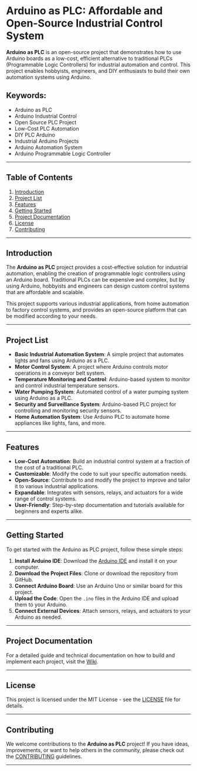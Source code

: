 # Arduino as PLC: Affordable and Open-Source Industrial Control System

**Arduino as PLC** is an open-source project that demonstrates how to use Arduino boards as a low-cost, efficient alternative to traditional PLCs (Programmable Logic Controllers) for industrial automation and control. This project enables hobbyists, engineers, and DIY enthusiasts to build their own automation systems using Arduino.

## Keywords:
- Arduino as PLC
- Arduino Industrial Control
- Open Source PLC Project
- Low-Cost PLC Automation
- DIY PLC Arduino
- Industrial Arduino Projects
- Arduino Automation System
- Arduino Programmable Logic Controller

---

## Table of Contents
1. [Introduction](#introduction)
2. [Project List](#project-list)
3. [Features](#features)
4. [Getting Started](#getting-started)
5. [Project Documentation](#project-documentation)
6. [License](#license)
7. [Contributing](#contributing)

---

## Introduction

The **Arduino as PLC** project provides a cost-effective solution for industrial automation, enabling the creation of programmable logic controllers using an Arduino board. Traditional PLCs can be expensive and complex, but by using Arduino, hobbyists and engineers can design custom control systems that are affordable and scalable.

This project supports various industrial applications, from home automation to factory control systems, and provides an open-source platform that can be modified according to your needs.

---

## Project List

- **Basic Industrial Automation System**: A simple project that automates lights and fans using Arduino as a PLC.
- **Motor Control System**: A project where Arduino controls motor operations in a conveyor belt system.
- **Temperature Monitoring and Control**: Arduino-based system to monitor and control industrial temperature sensors.
- **Water Pumping System**: Automated control of a water pumping system using Arduino as a PLC.
- **Security and Surveillance System**: Arduino-based PLC project for controlling and monitoring security sensors.
- **Home Automation System**: Use Arduino PLC to automate home appliances like lights, fans, and more.

---

## Features

- **Low-Cost Automation**: Build an industrial control system at a fraction of the cost of a traditional PLC.
- **Customizable**: Modify the code to suit your specific automation needs.
- **Open-Source**: Contribute to and modify the project to improve and tailor it to various industrial applications.
- **Expandable**: Integrates with sensors, relays, and actuators for a wide range of control systems.
- **User-Friendly**: Step-by-step documentation and tutorials available for beginners and experts alike.

---

## Getting Started

To get started with the Arduino as PLC project, follow these simple steps:

1. **Install Arduino IDE**: Download the [Arduino IDE](https://www.arduino.cc/en/software) and install it on your computer.
2. **Download the Project Files**: Clone or download the repository from GitHub.
3. **Connect Arduino Board**: Use an Arduino Uno or similar board for this project.
4. **Upload the Code**: Open the `.ino` files in the Arduino IDE and upload them to your Arduino.
5. **Connect External Devices**: Attach sensors, relays, and actuators to your Arduino as needed.

---

## Project Documentation

For a detailed guide and technical documentation on how to build and implement each project, visit the [Wiki](https://github.com/yourusername/arduino-as-plc/wiki).

---

## License

This project is licensed under the MIT License - see the [LICENSE](LICENSE) file for details.

---

## Contributing

We welcome contributions to the **Arduino as PLC** project! If you have ideas, improvements, or want to help others in the community, please check out the [CONTRIBUTING](CONTRIBUTING.md) guidelines.

---
